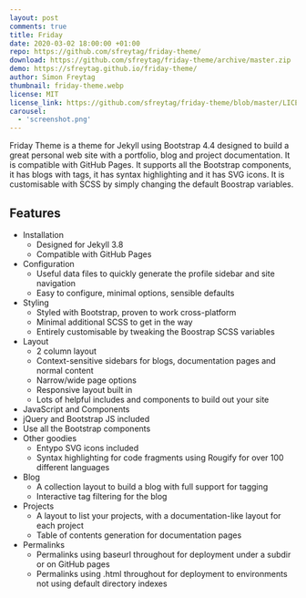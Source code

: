 ```yaml
---
layout: post
comments: true
title: Friday
date: 2020-03-02 18:00:00 +01:00
repo: https://github.com/sfreytag/friday-theme/
download: https://github.com/sfreytag/friday-theme/archive/master.zip
demo: https://sfreytag.github.io/friday-theme/
author: Simon Freytag
thumbnail: friday-theme.webp
license: MIT
license_link: https://github.com/sfreytag/friday-theme/blob/master/LICENSE.md
carousel:
  - 'screenshot.png'
---
```


Friday Theme is a theme for Jekyll using Bootstrap 4.4 designed to build a great personal web site with a portfolio, blog and project documentation. It is compatible with GitHub Pages. It supports all the Bootstrap components, it has blogs with tags, it has syntax highlighting and it has SVG icons. It is customisable with SCSS by simply changing the default Boostrap variables.

## Features

* Installation
  * Designed for Jekyll 3.8
  * Compatible with GitHub Pages
* Configuration
  * Useful data files to quickly generate the profile sidebar and site navigation
  * Easy to configure, minimal options, sensible defaults
* Styling
  * Styled with Bootstrap, proven to work cross-platform
  * Minimal additional SCSS to get in the way
  * Entirely customisable by tweaking the Boostrap SCSS variables
* Layout
  * 2 column layout
  * Context-sensitive sidebars for blogs, documentation pages and normal content
  * Narrow/wide page options
  * Responsive layout built in
  * Lots of helpful includes and components to build out your site
* JavaScript and Components
* jQuery and Bootstrap JS included
* Use all the Bootstrap components
* Other goodies
  * Entypo SVG icons included
  * Syntax highlighting for code fragments using Rougify for over 100 different languages
* Blog
  * A collection layout to build a blog with full support for tagging
  * Interactive tag filtering for the blog
* Projects
  * A layout to list your projects, with a documentation-like layout for each project
  * Table of contents generation for documentation pages
* Permalinks
  * Permalinks using baseurl throughout for deployment under a subdir or on GitHub pages
  * Permalinks using .html throughout for deployment to environments not using default directory indexes
